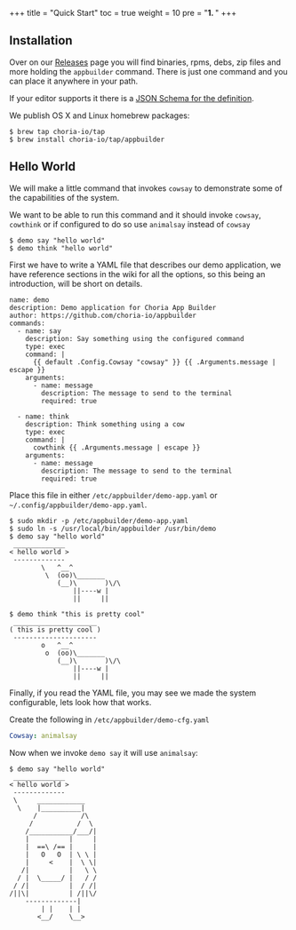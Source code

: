 +++
title = "Quick Start"
toc = true
weight = 10
pre = "<b>1. </b>"
+++

## Installation

Over on our [Releases](https://github.com/choria-io/appbuilder/releases) page you will find binaries, rpms, debs, zip files and more holding the `appbuilder` command. There is just one command and you can place it anywhere in your path.

If your editor supports it there is a [JSON Schema for the definition](https://choria.io/schemas/appbuilder/v1/application.json).

We publish OS X and Linux homebrew packages:

```nohighlight
$ brew tap choria-io/tap
$ brew install choria-io/tap/appbuilder
```

## Hello World

We will make a little command that invokes `cowsay` to demonstrate some of the capabilities of the system.

We want to be able to run this command and it should invoke `cowsay`, `cowthink` or if configured to do so use `animalsay` instead of `cowsay`

```nohighlight
$ demo say "hello world"
$ demo think "hello world"
```

First we have to write a YAML file that describes our demo application, we have reference sections in the wiki for all the options, so this being an introduction, will be short on details.

```
name: demo
description: Demo application for Choria App Builder
author: https://github.com/choria-io/appbuilder
commands:
  - name: say
    description: Say something using the configured command
    type: exec
    command: |
      {{ default .Config.Cowsay "cowsay" }} {{ .Arguments.message | escape }}
    arguments:
      - name: message
        description: The message to send to the terminal
        required: true

  - name: think
    description: Think something using a cow
    type: exec
    command: |
      cowthink {{ .Arguments.message | escape }}
    arguments:
      - name: message
        description: The message to send to the terminal
        required: true
```

Place this file in either `/etc/appbuilder/demo-app.yaml` or `~/.config/appbuilder/demo-app.yaml`.

```nohighlight
$ sudo mkdir -p /etc/appbuilder/demo-app.yaml
$ sudo ln -s /usr/local/bin/appbuilder /usr/bin/demo
$ demo say "hello world"
 _____________
< hello world >
 -------------
        \   ^__^
         \  (oo)\_______
            (__)\       )\/\
                ||----w |
                ||     ||

$ demo think "this is pretty cool"
 _____________________
( this is pretty cool )
 ---------------------
        o   ^__^
         o  (oo)\_______
            (__)\       )\/\
                ||----w |
                ||     ||
```

Finally, if you read the YAML file, you may see we made the system configurable, lets look how that works.

Create the following in `/etc/appbuilder/demo-cfg.yaml`

```yaml
Cowsay: animalsay
```

Now when we invoke `demo say` it will use `animalsay`:

```nohighlight
$ demo say "hello world"
 _____________
< hello world >
 -------------
 \     ____________
  \    |__________|
      /           /\
     /           /  \
    /___________/___/|
    |          |     |
    |  ==\ /== |     |
    |   O   O  | \ \ |
    |     <    |  \ \|
   /|          |   \ \
  / |  \_____/ |   / /
 / /|          |  / /|
/||\|          | /||\/
    -------------|
        | |    | |
       <__/    \__>
```
